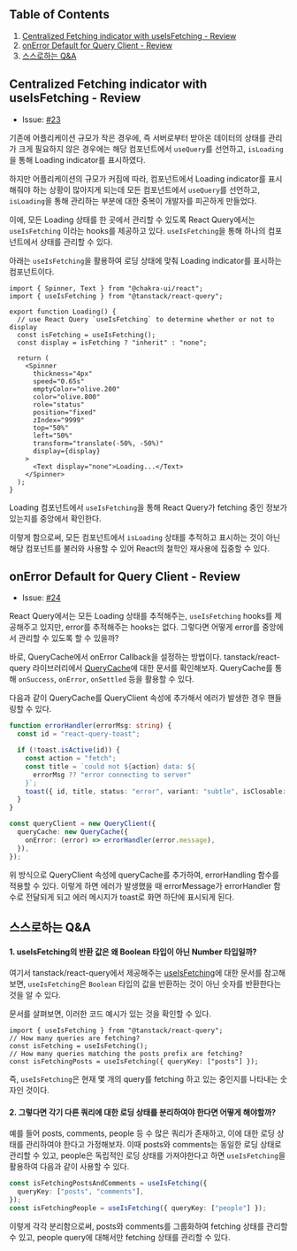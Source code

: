 ## Table of Contents

1. [Centralized Fetching indicator with useIsFetching - Review](#centralized-fetching-indicator-with-useisfetching---review)
2. [onError Default for Query Client - Review](#onerror-default-for-query-client---review)
3. [스스로하는 Q&A](#스스로하는-qa)

## Centralized Fetching indicator with useIsFetching - Review

- Issue: [#23](https://github.com/BangDori/react-query-course/issues/23)

기존에 어플리케이션 규모가 작은 경우에, 즉 서버로부터 받아온 데이터의 상태를 관리가 크게 필요하지 않은 경우에는 해당 컴포넌트에서 `useQuery`를 선언하고, `isLoading`을 통해 Loading indicator를 표시하였다.

하지만 어플리케이션의 규모가 커짐에 따라, 컴포넌트에서 Loading indicator를 표시해줘야 하는 상황이 많아지게 되는데 모든 컴포넌트에서 `useQuery`를 선언하고, `isLoading`을 통해 관리하는 부분에 대한 중복이 개발자를 피곤하게 만들었다.

이에, 모든 Loading 상태를 한 곳에서 관리할 수 있도록 React Query에서는 `useIsFetching` 이라는 hooks를 제공하고 있다. `useIsFetching`을 통해 하나의 컴포넌트에서 상태를 관리할 수 있다.

아래는 `useIsFetching`을 활용하여 로딩 상태에 맞춰 Loading indicator를 표시하는 컴포넌트이다.

```tsx
import { Spinner, Text } from "@chakra-ui/react";
import { useIsFetching } from "@tanstack/react-query";

export function Loading() {
  // use React Query `useIsFetching` to determine whether or not to display
  const isFetching = useIsFetching();
  const display = isFetching ? "inherit" : "none";

  return (
    <Spinner
      thickness="4px"
      speed="0.65s"
      emptyColor="olive.200"
      color="olive.800"
      role="status"
      position="fixed"
      zIndex="9999"
      top="50%"
      left="50%"
      transform="translate(-50%, -50%)"
      display={display}
    >
      <Text display="none">Loading...</Text>
    </Spinner>
  );
}
```

Loading 컴포넌트에서 `useIsFetching`을 통해 React Query가 fetching 중인 정보가 있는지를 중앙에서 확인한다.

이렇게 함으로써, 모든 컴포넌트에서 `isLoading` 상태를 추적하고 표시하는 것이 아닌 해당 컴포넌트를 불러와 사용할 수 있어 React의 철학인 재사용에 집중할 수 있다.

## onError Default for Query Client - Review

- Issue: [#24](https://github.com/BangDori/react-query-course/issues/24)

React Query에서는 모든 Loading 상태를 추적해주는, `useIsFetching` hooks를 제공해주고 있지만, error를 추적해주는 hooks는 없다. 그렇다면 어떻게 error를 중앙에서 관리할 수 있도록 할 수 있을까?

바로, QueryCache에서 onError Callback을 설정하는 방법이다. tanstack/react-query 라이브러리에서 [QueryCache](https://tanstack.com/query/v4/docs/reference/QueryCache)에 대한 문서를 확인해보자. QueryCache를 통해 `onSuccess`, `onError`, `onSettled` 등을 활용할 수 있다.

다음과 같이 QueryCache를 QueryClient 속성에 추가해서 에러가 발생한 경우 핸들링할 수 있다.

```typescript
function errorHandler(errorMsg: string) {
  const id = "react-query-toast";

  if (!toast.isActive(id)) {
    const action = "fetch";
    const title = `could not ${action} data: ${
      errorMsg ?? "error connecting to server"
    }`;
    toast({ id, title, status: "error", variant: "subtle", isClosable: true });
  }
}

const queryClient = new QueryClient({
  queryCache: new QueryCache({
    onError: (error) => errorHandler(error.message),
  }),
});
```

위 방식으로 QueryClient 속성에 queryCache를 추가하여, errorHandling 함수를 적용할 수 있다. 이렇게 하면 에러가 발생했을 때 errorMessage가 errorHandler 함수로 전달되게 되고 에러 메시지가 toast로 화면 하단에 표시되게 된다.

## 스스로하는 Q&A

#### 1. useIsFetching의 반환 값은 왜 Boolean 타입이 아닌 Number 타입일까?

여기서 tanstack/react-query에서 제공해주는 [useIsFetching](https://tanstack.com/query/v4/docs/framework/react/reference/useIsFetching)에 대한 문서를 참고해보면, `useIsFetching`은 `Boolean` 타입의 값을 반환하는 것이 아닌 숫자를 반환한다는 것을 알 수 있다.

문서를 살펴보면, 이러한 코드 예시가 있는 것을 확인할 수 있다.

```tsx
import { useIsFetching } from "@tanstack/react-query";
// How many queries are fetching?
const isFetching = useIsFetching();
// How many queries matching the posts prefix are fetching?
const isFetchingPosts = useIsFetching({ queryKey: ["posts"] });
```

즉, `useIsFetching`은 현재 몇 개의 query를 fetching 하고 있는 중인지를 나타내는 숫자인 것이다.

#### 2. 그렇다면 각기 다른 쿼리에 대한 로딩 상태를 분리하여야 한다면 어떻게 해야할까?

예를 들어 posts, comments, people 등 수 많은 쿼리가 존재하고, 이에 대한 로딩 상태를 관리하여야 한다고 가정해보자. 이때 posts와 comments는 동일한 로딩 상태로 관리할 수 있고, people은 독립적인 로딩 상태를 가져야한다고 하면 `useIsFetching`을 활용하여 다음과 같이 사용할 수 있다.

```typescript
const isFetchingPostsAndComments = useIsFetching({
  queryKey: ["posts", "comments"],
});
const isFetchingPeople = useIsFetching({ queryKey: ["people"] });
```

이렇게 각각 분리함으로써, posts와 comments를 그룹화하여 fetching 상태를 관리할 수 있고, people query에 대해서만 fetching 상태를 관리할 수 있다.
